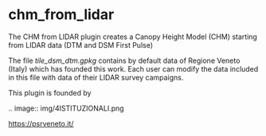 # chm_from_lidar
The CHM from LIDAR plugin creates a Canopy Height Model (CHM) starting from LIDAR data (DTM and DSM First Pulse)


The file *tile_dsm_dtm.gpkg* contains by default data of Regione Veneto (Italy) which has founded this work. Each user can modify the data included in this file with data of their LIDAR survey campaigns.

This plugin is founded by 

.. image:: img/4ISTITUZIONALI.png

https://psrveneto.it/


